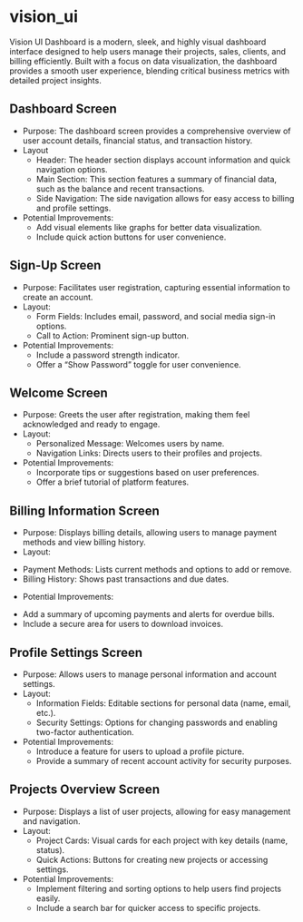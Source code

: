 # vision_ui

Vision UI Dashboard is a modern, sleek, and highly visual dashboard interface designed to help users manage their projects, sales, clients, and billing efficiently. Built with a focus on data visualization, the dashboard provides a smooth user experience, blending critical business metrics with detailed project insights.


## Dashboard Screen
- Purpose: The dashboard screen provides a comprehensive overview of user account details, financial status, and transaction history.
- Layout
  * Header: The header section displays account information and quick navigation options.
  * Main Section: This section features a summary of financial data, such as the balance and recent transactions.
  * Side Navigation: The side navigation allows for easy access to billing and profile settings.
- Potential Improvements:
  * Add visual elements like graphs for better data visualization.
  * Include quick action buttons for user convenience.
## Sign-Up Screen
- Purpose: Facilitates user registration, capturing essential information to create an account.
- Layout:
  * Form Fields: Includes email, password, and social media sign-in options.
  * Call to Action: Prominent sign-up button.
- Potential Improvements:
  * Include a password strength indicator.
  * Offer a “Show Password” toggle for user convenience.
## Welcome Screen
- Purpose: Greets the user after registration, making them feel acknowledged and ready to engage.
- Layout:
  * Personalized Message: Welcomes users by name.
  * Navigation Links: Directs users to their profiles and projects.
- Potential Improvements:
  * Incorporate tips or suggestions based on user preferences.
  * Offer a brief tutorial of platform features.
## Billing Information Screen
- Purpose: Displays billing details, allowing users to manage payment methods and view billing history.
- Layout:
 * Payment Methods: Lists current methods and options to add or remove.
 * Billing History: Shows past transactions and due dates.
- Potential Improvements:
 * Add a summary of upcoming payments and alerts for overdue bills.
 * Include a secure area for users to download invoices.
## Profile Settings Screen
- Purpose: Allows users to manage personal information and account settings.
- Layout:
  * Information Fields: Editable sections for personal data (name, email, etc.).
  * Security Settings: Options for changing passwords and enabling two-factor authentication.
- Potential Improvements:
  * Introduce a feature for users to upload a profile picture.
  * Provide a summary of recent account activity for security purposes.
## Projects Overview Screen
- Purpose: Displays a list of user projects, allowing for easy management and navigation.
- Layout:
  * Project Cards: Visual cards for each project with key details (name, status).
  * Quick Actions: Buttons for creating new projects or accessing settings.
- Potential Improvements:
  * Implement filtering and sorting options to help users find projects easily.
  * Include a search bar for quicker access to specific projects.
